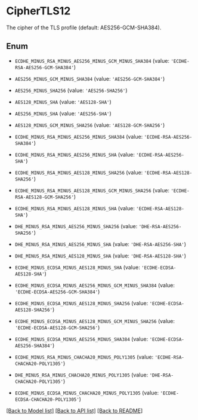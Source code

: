 # CipherTLS12

The cipher of the TLS profile (default: AES256-GCM-SHA384).

## Enum

* `ECDHE_MINUS_RSA_MINUS_AES256_MINUS_GCM_MINUS_SHA384` (value: `'ECDHE-RSA-AES256-GCM-SHA384'`)

* `AES256_MINUS_GCM_MINUS_SHA384` (value: `'AES256-GCM-SHA384'`)

* `AES256_MINUS_SHA256` (value: `'AES256-SHA256'`)

* `AES128_MINUS_SHA` (value: `'AES128-SHA'`)

* `AES256_MINUS_SHA` (value: `'AES256-SHA'`)

* `AES128_MINUS_GCM_MINUS_SHA256` (value: `'AES128-GCM-SHA256'`)

* `ECDHE_MINUS_RSA_MINUS_AES256_MINUS_SHA384` (value: `'ECDHE-RSA-AES256-SHA384'`)

* `ECDHE_MINUS_RSA_MINUS_AES256_MINUS_SHA` (value: `'ECDHE-RSA-AES256-SHA'`)

* `ECDHE_MINUS_RSA_MINUS_AES128_MINUS_SHA256` (value: `'ECDHE-RSA-AES128-SHA256'`)

* `ECDHE_MINUS_RSA_MINUS_AES128_MINUS_GCM_MINUS_SHA256` (value: `'ECDHE-RSA-AES128-GCM-SHA256'`)

* `ECDHE_MINUS_RSA_MINUS_AES128_MINUS_SHA` (value: `'ECDHE-RSA-AES128-SHA'`)

* `DHE_MINUS_RSA_MINUS_AES256_MINUS_SHA256` (value: `'DHE-RSA-AES256-SHA256'`)

* `DHE_MINUS_RSA_MINUS_AES256_MINUS_SHA` (value: `'DHE-RSA-AES256-SHA'`)

* `DHE_MINUS_RSA_MINUS_AES128_MINUS_SHA` (value: `'DHE-RSA-AES128-SHA'`)

* `ECDHE_MINUS_ECDSA_MINUS_AES128_MINUS_SHA` (value: `'ECDHE-ECDSA-AES128-SHA'`)

* `ECDHE_MINUS_ECDSA_MINUS_AES256_MINUS_GCM_MINUS_SHA384` (value: `'ECDHE-ECDSA-AES256-GCM-SHA384'`)

* `ECDHE_MINUS_ECDSA_MINUS_AES128_MINUS_SHA256` (value: `'ECDHE-ECDSA-AES128-SHA256'`)

* `ECDHE_MINUS_ECDSA_MINUS_AES128_MINUS_GCM_MINUS_SHA256` (value: `'ECDHE-ECDSA-AES128-GCM-SHA256'`)

* `ECDHE_MINUS_ECDSA_MINUS_AES256_MINUS_SHA384` (value: `'ECDHE-ECDSA-AES256-SHA384'`)

* `ECDHE_MINUS_RSA_MINUS_CHACHA20_MINUS_POLY1305` (value: `'ECDHE-RSA-CHACHA20-POLY1305'`)

* `DHE_MINUS_RSA_MINUS_CHACHA20_MINUS_POLY1305` (value: `'DHE-RSA-CHACHA20-POLY1305'`)

* `ECDHE_MINUS_ECDSA_MINUS_CHACHA20_MINUS_POLY1305` (value: `'ECDHE-ECDSA-CHACHA20-POLY1305'`)

[[Back to Model list]](../README.md#documentation-for-models) [[Back to API list]](../README.md#documentation-for-api-endpoints) [[Back to README]](../README.md)


